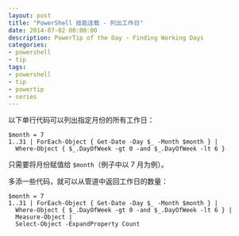 ```yaml
---
layout: post
title: "PowerShell 技能连载 - 列出工作日"
date: 2014-07-02 00:00:00
description: PowerTip of the Day - Finding Working Days
categories:
- powershell
- tip
tags:
- powershell
- tip
- powertip
- series
---
```

以下单行代码可以列出指定月份的所有工作日：

    $month = 7
    1..31 | ForEach-Object { Get-Date -Day $_ -Month $month } | 
      Where-Object { $_.DayOfWeek -gt 0 -and $_.DayOfWeek -lt 6 }
    

只需要将月份赋值给 `$month`（例子中以 7 月为例）。

多添一些代码，就可以从管道中返回工作日的数量：

    $month = 7
    1..31 | ForEach-Object { Get-Date -Day $_ -Month $month } | 
      Where-Object { $_.DayOfWeek -gt 0 -and $_.DayOfWeek -lt 6 } | 
      Measure-Object |
      Select-Object -ExpandProperty Count

<!--本文国际来源：[Finding Working Days](http://community.idera.com/powershell/powertips/b/tips/posts/finding-working-days)-->
